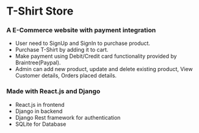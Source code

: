 # T-Shirt Store
### A E-Commerce website with payment integration
* User need to SignUp and SignIn to purchase product.
* Purchase T-Shirt by adding it to cart.
* Make payment using Debit/Credit card functionality provided by Braintree(Paypal).
* Admin can add new product, update and delete existing product, View Customer details, Orders placed details.

### Made with React.js and Django
* React.js in frontend
* Django in backend
* Django Rest framework for authentication
* SQLite for Database




